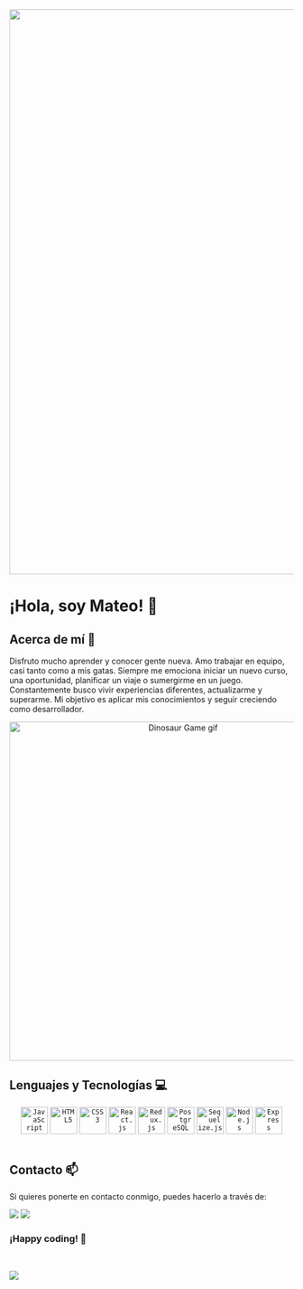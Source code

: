 <div align="center">
    <img width="1000" src="https://c4.wallpaperflare.com/wallpaper/868/284/966/landscape-mountains-sunset-snow-wallpaper-preview.jpg"/>
</div>

# ¡Hola, soy Mateo! 👋

## Acerca de mí 🚀

Disfruto mucho aprender y conocer gente nueva. Amo trabajar en equipo, casi tanto como a mis gatas. Siempre me emociona iniciar un nuevo curso, una oportunidad, planificar un viaje o sumergirme en un juego. Constantemente busco vivir experiencias diferentes, actualizarme y superarme. Mi objetivo es aplicar mis conocimientos y seguir creciendo como desarrollador. 

<p align="center">
    <img width="600" src="https://storage.googleapis.com/gweb-uniblog-publish-prod/original_images/Dino_non-birthday_version.gif" alt="Dinosaur Game gif">
</p>

## Lenguajes y Tecnologías 💻

<div align="center">
    <code><img width="48" height="48" src="https://cdn.jsdelivr.net/gh/devicons/devicon/icons/javascript/javascript-original.svg" alt="JavaScript" /></code>
    <code><img width="48" height="48" src="https://cdn.jsdelivr.net/gh/devicons/devicon/icons/html5/html5-original.svg" alt="HTML5" /></code>
    <code><img width="48" height="48" src="https://cdn.jsdelivr.net/gh/devicons/devicon/icons/css3/css3-original.svg" alt="CSS3" /></code>
    <code><img width="48" height="48" src="https://cdn.jsdelivr.net/gh/devicons/devicon/icons/react/react-original.svg" alt="React.js" /></code>
    <code><img width="48" height="48" src="https://cdn.jsdelivr.net/gh/devicons/devicon/icons/redux/redux-original.svg" alt="Redux.js" /></code>
    <code><img width="48" height="48" src="https://cdn.jsdelivr.net/gh/devicons/devicon/icons/postgresql/postgresql-original.svg" alt="PostgreSQL" /></code>
    <code><img width="48" height="48" src="https://cdn.jsdelivr.net/gh/devicons/devicon/icons/sequelize/sequelize-original.svg" alt="Sequelize.js" /></code>
    <code><img width="48" height="48" src="https://cdn.jsdelivr.net/gh/devicons/devicon/icons/nodejs/nodejs-original.svg" alt="Node.js" /></code>
    <code><img width="48" height="48" src="https://cdn.jsdelivr.net/gh/devicons/devicon/icons/express/express-original-wordmark.svg" alt="Express" /></code>
</div>

<br/>

<!-- <div align="center">

[![Top Langs](https://github-readme-stats.vercel.app/api/top-langs/?username=Argiiasd)](https://github.com/Argiiasd/github-readme-stats)

</div> -->

## Contacto 📫

Si quieres ponerte en contacto conmigo, puedes hacerlo a través de:

[<img src="https://img.shields.io/badge/LinkedIn-0077B5?style=for-the-badge&logo=linkedin&logoColor=white">](https://www.linkedin.com/in/mateo-jeremias-pg/)
[<img src="https://img.shields.io/badge/Gmail-D14836?style=for-the-badge&logo=gmail&logoColor=white">](mailto:mateo.p.giacosa@gmail.com)

### ¡Happy coding! 🚀
<br/>

[![](https://komarev.com/ghpvc/?username=Argiiasd&color=000000)](https://github.com/Argiiasd?tab=repositories)